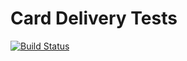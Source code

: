 # Card Delivery Tests

[![Build Status](https://github.com/yourusername/card-delivery-tests/actions/workflows/gradle.yml/badge.svg)](https://github.com/yourusername/card-delivery-tests/actions/workflows/gradle.yml)
